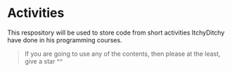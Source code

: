 # Activities

This respository will be used to store code from short activities ItchyDitchy have done in his programming courses.

> If you are going to use any of the contents, then please at the least, give a star ^^
